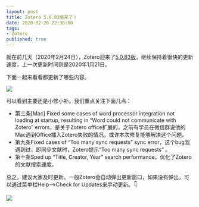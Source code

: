 ```yaml
---
layout: post
title: Zotero 5.0.83版来了！
date: 2020-02-26 22:36:00
tags: 
- Zotero
published: true
---
```


就在前几天（2020年2月24日），Zotero迎来了[5.0.83版](https://www.zotero.org/support/changelog)，继续保持着很快的更新速度，上一次更新时间则是2020年1月21日。

下面一起来看看都更新了哪些内容。

![](https://tva1.sinaimg.cn/large/0082zybply1gcaufmpf29j31740q9q9y.jpg)

可以看到主要还是小修小补。我们重点关注下面几点：

- 第三条[Mac] Fixed some cases of word processor integration not loading at startup, resulting in “Word could not communicate with Zotero” errors，是关于Zotero office扩展的，之前有学员在微信群说他的Mac遇到Office插入Zotero失败的情况，或许本次修复能够解决这个问题。
- 第九条Fixed cases of “Too many sync requests” sync error，这个bug我遇到过，即同步文献时，Zotero提示“Too many sync requests” 。
- 第十条Sped up “Title, Creator, Year” search performance，优化了Zotero的文献搜索速度。

总之，建议大家及时更新。一般Zotero会自动弹出更新窗口，如果没有弹出，可以通过菜单栏Help-->Check for Updates来手动更新。👇

![](https://tva1.sinaimg.cn/large/0082zybply1gcaupnxffjj30d30660sy.jpg)

